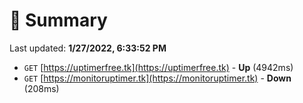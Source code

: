 # 📖 Summary
Last updated: **1/27/2022, 6:33:52 PM**

- `GET` [https://uptimerfree.tk](https://uptimerfree.tk) - **Up** (4942ms)
- `GET` [https://monitoruptimer.tk](https://monitoruptimer.tk) - **Down** (208ms)
